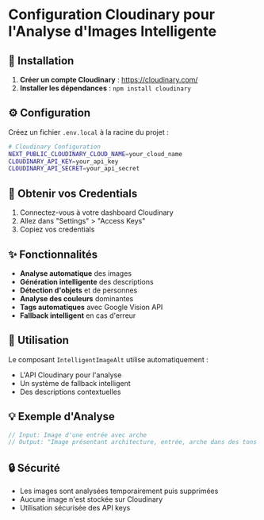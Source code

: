 # Configuration Cloudinary pour l'Analyse d'Images Intelligente

## 🚀 Installation

1. **Créer un compte Cloudinary** : https://cloudinary.com/
2. **Installer les dépendances** : `npm install cloudinary`

## ⚙️ Configuration

Créez un fichier `.env.local` à la racine du projet :

```bash
# Cloudinary Configuration
NEXT_PUBLIC_CLOUDINARY_CLOUD_NAME=your_cloud_name
CLOUDINARY_API_KEY=your_api_key
CLOUDINARY_API_SECRET=your_api_secret
```

## 🔑 Obtenir vos Credentials

1. Connectez-vous à votre dashboard Cloudinary
2. Allez dans "Settings" > "Access Keys"
3. Copiez vos credentials

## ✨ Fonctionnalités

- **Analyse automatique** des images
- **Génération intelligente** des descriptions
- **Détection d'objets** et de personnes
- **Analyse des couleurs** dominantes
- **Tags automatiques** avec Google Vision API
- **Fallback intelligent** en cas d'erreur

## 🎯 Utilisation

Le composant `IntelligentImageAlt` utilise automatiquement :
- L'API Cloudinary pour l'analyse
- Un système de fallback intelligent
- Des descriptions contextuelles

## 💡 Exemple d'Analyse

```typescript
// Input: Image d'une entrée avec arche
// Output: "Image présentant architecture, entrée, arche dans des tons neutre, chaud, moderne, capturant l'atmosphère et l'esthétique du projet."
```

## 🔒 Sécurité

- Les images sont analysées temporairement puis supprimées
- Aucune image n'est stockée sur Cloudinary
- Utilisation sécurisée des API keys
